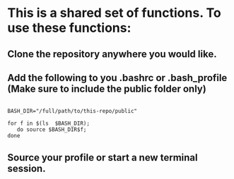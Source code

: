 # This is a shared set of functions.  To use these functions:

##  Clone the repository anywhere you would like. 
##  Add the following to you .bashrc or .bash_profile (Make sure to include the public folder only)

```

BASH_DIR="/full/path/to/this-repo/public"

for f in $(ls  $BASH_DIR);
   do source $BASH_DIR$f;
done

```

##  Source your profile or start a new terminal session.
